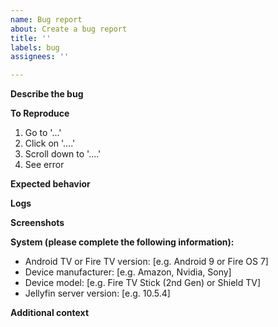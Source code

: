 ```yaml
---
name: Bug report
about: Create a bug report
title: ''
labels: bug
assignees: ''

---
```


**Describe the bug**
<!-- A clear and concise description of what the bug is. -->

**To Reproduce**
<!-- Steps to reproduce the behavior: -->
1. Go to '...'
2. Click on '....'
3. Scroll down to '....'
4. See error

**Expected behavior**
<!-- A clear and concise description of what you expected to happen. -->

**Logs**
<!-- Please paste any log errors. -->

**Screenshots**
<!-- If applicable, add screenshots to help explain your problem. -->

**System (please complete the following information):**
 - Android TV or Fire TV version: [e.g. Android 9 or Fire OS 7]
 - Device manufacturer: [e.g. Amazon, Nvidia, Sony]
 - Device model: [e.g. Fire TV Stick (2nd Gen) or Shield TV]
 - Jellyfin server version: [e.g. 10.5.4]

**Additional context**
<!-- Add any other context about the problem here. -->
